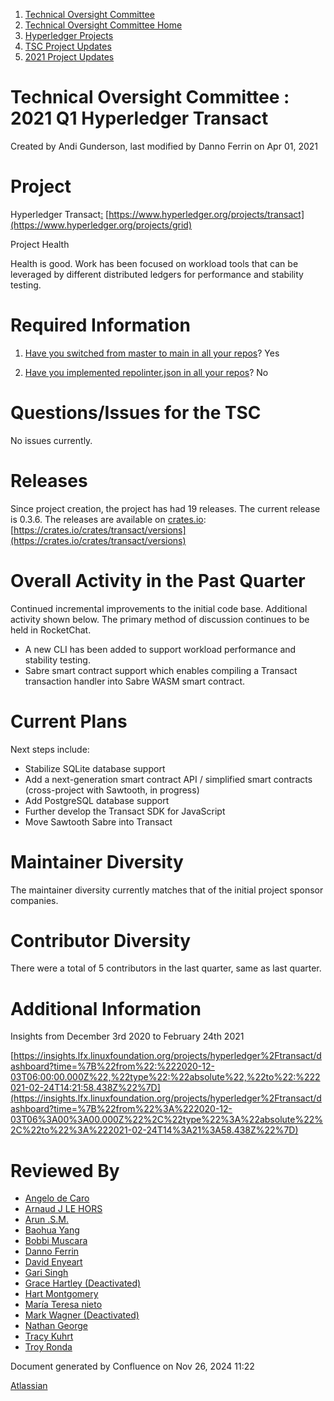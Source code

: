 1. [Technical Oversight Committee](index.html)
2. [Technical Oversight Committee Home](Technical-Oversight-Committee-Home_21430274.html)
3. [Hyperledger Projects](Hyperledger-Projects_21447704.html)
4. [TSC Project Updates](TSC-Project-Updates_21430854.html)
5. [2021 Project Updates](2021-Project-Updates_21452543.html)

# Technical Oversight Committee : 2021 Q1 Hyperledger Transact

Created by Andi Gunderson, last modified by Danno Ferrin on Apr 01, 2021

# Project

Hyperledger Transact[:](2021-Q1-Hyperledger-Transact_21441289.html) [https://www.hyperledger.org/projects/transact](https://www.hyperledger.org/projects/grid)

Project Health

Health is good. Work has been focused on workload tools that can be leveraged by different distributed ledgers for performance and stability testing.

# Required Information

1. [Have you switched from master to main in all your repos](https://lf-hyperledger.atlassian.net/wiki/display/TSC/Projects+have+two+quarters+to+comply+with+common+repo+structure?focusedCommentId=21452776)? Yes
   
2. [Have you implemented repolinter.json in all your repos](https://lf-hyperledger.atlassian.net/wiki/display/TSC/Common+Repo+structure)? No
   

# Questions/Issues for the TSC

No issues currently.

# Releases

Since project creation, the project has had 19 releases. The current release is 0.3.6. The releases are available on [crates.io](http://crates.io): [https://crates.io/crates/transact/versions](https://crates.io/crates/transact/versions)

# Overall Activity in the Past Quarter

Continued incremental improvements to the initial code base. Additional activity shown below. The primary method of discussion continues to be held in RocketChat.

- A new CLI has been added to support workload performance and stability testing.
- Sabre smart contract support which enables compiling a Transact transaction handler into Sabre WASM smart contract.

# Current Plans

Next steps include:

- Stabilize SQLite database support
- Add a next-generation smart contract API / simplified smart contracts (cross-project with Sawtooth, in progress)
- Add PostgreSQL database support
- Further develop the Transact SDK for JavaScript
- Move Sawtooth Sabre into Transact

# Maintainer Diversity

The maintainer diversity currently matches that of the initial project sponsor companies.

# Contributor Diversity

There were a total of 5 contributors in the last quarter, same as last quarter.

# Additional Information

Insights from December 3rd 2020 to February 24th 2021

[https://insights.lfx.linuxfoundation.org/projects/hyperledger%2Ftransact/dashboard?time=%7B%22from%22:%222020-12-03T06:00:00.000Z%22,%22type%22:%22absolute%22,%22to%22:%222021-02-24T14:21:58.438Z%22%7D](https://insights.lfx.linuxfoundation.org/projects/hyperledger%2Ftransact/dashboard?time=%7B%22from%22%3A%222020-12-03T06%3A00%3A00.000Z%22%2C%22type%22%3A%22absolute%22%2C%22to%22%3A%222021-02-24T14%3A21%3A58.438Z%22%7D)

# Reviewed By

- [Angelo de Caro](https://lf-hyperledger.atlassian.net/wiki/people/70121:d6b0f0e4-825f-4f16-88e1-4d14e95f2f10?ref=confluence)
- [Arnaud J LE HORS](https://lf-hyperledger.atlassian.net/wiki/people/70121:0e75e3b8-500a-4067-9f7e-ed46e91bcb9d?ref=confluence)
- [Arun .S.M.](https://lf-hyperledger.atlassian.net/wiki/people/621a0e5097d313006ba7386a?ref=confluence)
- [Baohua Yang](https://lf-hyperledger.atlassian.net/wiki/people/557058:17d87dbf-05fe-4c1b-84cf-fd69f7fcbb20?ref=confluence)
- [Bobbi Muscara](https://lf-hyperledger.atlassian.net/wiki/people/5c4cb1b7d8bbb7445c0a457e?ref=confluence)
- [Danno Ferrin](https://lf-hyperledger.atlassian.net/wiki/people/5b7f2d80c4e4892a5b789551?ref=confluence)
- [David Enyeart](https://lf-hyperledger.atlassian.net/wiki/people/712020:30d7e775-8a5d-4896-8950-8da2af027639?ref=confluence)
- [Gari Singh](https://lf-hyperledger.atlassian.net/wiki/people/557058:51429e31-90f4-4684-b7cd-9a4fe15ff188?ref=confluence)
- [Grace Hartley (Deactivated)](https://lf-hyperledger.atlassian.net/wiki/people/5c3e0cd1ff324728a1db2448?ref=confluence)
- [Hart Montgomery](https://lf-hyperledger.atlassian.net/wiki/people/712020:86f447c0-86dc-43b3-ac03-6a31923bbb84?ref=confluence)
- [María Teresa nieto](https://lf-hyperledger.atlassian.net/wiki/people/5d36fa46af1d920bc99755b6?ref=confluence)
- [Mark Wagner (Deactivated)](https://lf-hyperledger.atlassian.net/wiki/people/70121:81b88945-c9ef-40fe-9224-207bdb280922?ref=confluence)
- [Nathan George](https://lf-hyperledger.atlassian.net/wiki/people/712020:3e7556ab-cdb8-47f5-8b68-12a3378021fd?ref=confluence)
- [Tracy Kuhrt](https://lf-hyperledger.atlassian.net/wiki/people/712020:eb6ae9c3-aa8e-40ba-9dab-a6969b1ac52e?ref=confluence)
- [Troy Ronda](https://lf-hyperledger.atlassian.net/wiki/people/557058:c854f35a-2b58-4be3-9003-ca2a67495580?ref=confluence)

Document generated by Confluence on Nov 26, 2024 11:22

[Atlassian](http://www.atlassian.com/)
